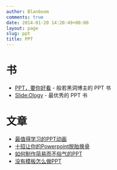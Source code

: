 ```yaml
---
author: Blanboom
comments: true
date: 2014-01-20 14:20:49+00:00
layout: page
slug: ppt
title: PPT
---
```


# 书

- [PPT，要你好看](http://book.douban.com/subject/6960889/) - 般若黑洞博主的 PPT 书
- [Slide:Ology](http://book.douban.com/subject/10581591/) - 最优秀的 PPT 书


# 文章

- [最值得学习的PPT动画](http://hi.baidu.com/paratop/blog/item/591428608a13d1d18db10d94.html)
- [十招让你的Powerpoint脱胎换骨](http://www.mifengtd.cn/articles/10-tips-for-designing-presentations-that-dont-suck-pt-1.html)
- [如何制作简易而不俗气的PPT](http://hi.baidu.com/paratop/blog/item/783389faa417c5ccb48f311a.html)
- [没有模板怎么做PPT](http://hi.baidu.com/paratop/blog/item/555bbe80bf7433c79123d9e7.html)
